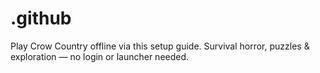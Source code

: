 # .github
Play Crow Country offline via this setup guide. Survival horror, puzzles &amp; exploration — no login or launcher needed.
